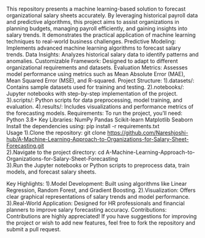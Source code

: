 This repository presents a machine learning-based solution to forecast organizational salary sheets accurately. By leveraging historical payroll data and predictive algorithms, this project aims to assist organizations in planning budgets, managing payroll efficiently, and gaining insights into salary trends. 
It demonstrates the practical application of machine learning techniques to real-world business challenges.
Predictive Modeling: Implements advanced machine learning algorithms to forecast salary trends.
Data Insights: Analyzes historical salary data to identify patterns and anomalies.
Customizable Framework: Designed to adapt to different organizational requirements and datasets.
Evaluation Metrics: Assesses model performance using metrics such as Mean Absolute Error (MAE), Mean Squared Error (MSE), and R-squared.
Project Structure:
1).datasets/: Contains sample datasets used for training and testing.
2).notebooks/: Jupyter notebooks with step-by-step implementation of the project.
3).scripts/: Python scripts for data preprocessing, model training, and evaluation.
4).results/: Includes visualizations and performance metrics of the forecasting models.
Requirements:
To run the project, you’ll need:
Python 3.8+
Key Libraries:
NumPy
Pandas
Scikit-learn
Matplotlib
Seaborn
Install the dependencies using: pip install -r requirements.txt  
Usage
1).Clone the repository: git clone https://github.com/Nareshjoshi-hub/A-Machine-Learning-Approach-to-Organizations-for-Salary-Sheet-Forecasting.git  
2).Navigate to the project directory: cd A-Machine-Learning-Approach-to-Organizations-for-Salary-Sheet-Forecasting  
3).Run the Jupyter notebooks or Python scripts to preprocess data, train models, and forecast salary sheets.

Key Highlights:
1).Model Development: Built using algorithms like Linear Regression, Random Forest, and Gradient Boosting.
2).Visualization: Offers clear graphical representations of salary trends and model performance.
3).Real-World Application: Designed for HR professionals and financial planners to improve salary forecasting accuracy.
Contributions:
Contributions are highly appreciated! If you have suggestions for improving the project or wish to add new features, feel free to fork the repository and submit a pull request.


